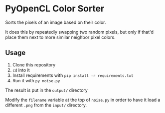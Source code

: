 # PyOpenCL Color Sorter

Sorts the pixels of an image based on their color.

It does this by repeatedly swapping two random pixels, but only if that'd place them next to more similar neighbor pixel colors.

## Usage

1. Clone this repository
2. `cd` into it
3. Install requirements with `pip install -r requirements.txt`
4. Run it with `py noise.py`

The result is put in the `output/` directory

Modify the `filename` variable at the top of `noise.py` in order to have it load a different `.png` from the `input/` directory.
